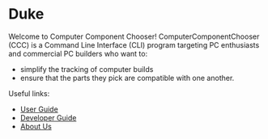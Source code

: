 # Duke

Welcome to Computer Component Chooser!
ComputerComponentChooser (CCC) is a Command Line Interface (CLI)
program targeting PC enthusiasts and commercial PC builders who want to:
- simplify the tracking of computer builds
- ensure that the parts they pick are compatible with one another.

Useful links:
* [User Guide](UserGuide.md)
* [Developer Guide](DeveloperGuide.md)
* [About Us](AboutUs.md)
